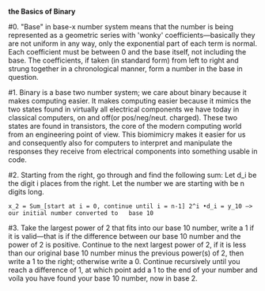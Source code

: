 **the Basics of Binary**

#0.
"Base" in base-x number system means that the number is being represented as a geometric series with 'wonky' coefficients—basically they are not uniform in any way, only the exponential part of each term is normal. Each coefficient must be between 0 and the base itself, not including the base. The coefficients, if taken (in standard form) from left to right and strung together in a chronological manner, form a number in the base in question.

#1.
Binary is a base two number system; we care about binary because it makes computing easier. It makes computing easier because it mimics the two states found in virtually all electrical components we have today in classical computers, on and off(or pos/neg/neut. charged). These two states are found in transistors, the core of the modern computing world from an engineering point of view. This biomimicry makes it easier for us and consequently also for computers to interpret and manipulate the responses they receive from electrical components into something usable in code.

#2.
Starting from the right, go through and find the following sum: Let d_i be the digit i places from the right. Let the number we are starting with be n digits long.

```
x_2 = Sum_[start at i = 0, continue until i = n-1] 2^i •d_i = y_10 —> our initial number converted to  	base 10
```

#3.
Take the largest power of 2 that fits into our base 10 number, write a 1 if it is valid—that is if the difference between our base 10 number and the power of 2 is positive. Continue to the next largest power of 2, if it is less than our original base 10 number minus the previous power(s) of 2, then write a 1 to the right; otherwise write a 0. Continue recursively until you reach a difference of 1, at which point add a 1 to the end of your number and voíla you have found your base 10 number, now in base 2.
